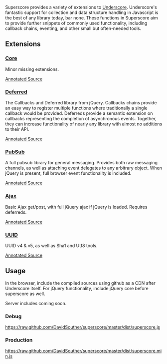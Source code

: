 Superscore provides a variety of extensions to [Underscore](http://underscorejs.org). Underscore's fantastic support for collection and data structure handling in Javascript is the best of any library today, bar none. These functions in Superscore aim to provide further snippets of commonly used functionality, including callback chains, eventing, and other small but often-needed tools.

## Extensions ##

### [Core](https://github.com/DavidSouther/superscore/blob/master/src/core.js) ###
Minor missing extensions.

[Annotated Source](http://davidsouther.github.com/superscore/docs/core.html)

### [Deferred](https://github.com/DavidSouther/superscore/blob/master/src/deferred.js) ###
The Callbacks and Deferred library from jQuery. Callbacks chains provide an easy way to register multiple functions where traditionally a single callback would be provided. Deferreds provide a semantic extension on callbacks representing the completion of asynchronous events. Together, they can increase functionality of nearly any library with almost no additions to their API.

[Annotated Source](http://davidsouther.github.com/superscore/docs/deferred.html)

### [PubSub](https://github.com/DavidSouther/superscore/blob/master/src/pubsub.js) ###
A full pubsub library for general messaging. Provides both raw messaging channels, as well as attaching event delegates to any arbitrary object. When jQuery is present, full browser event functionality is included.

[Annotated Source](http://davidsouther.github.com/superscore/docs/pubsub.html)

### [Ajax](https://github.com/DavidSouther/superscore/blob/master/src/ajax.js) ###
Basic Ajax get/post, with full jQuery ajax if jQuery is loaded. Requires deferreds.

[Annotated Source](http://davidsouther.github.com/superscore/docs/ajax.html)

### [UUID](https://github.com/DavidSouther/superscore/blob/master/src/uuid.js) ###
UUID v4 & v5, as well as Sha1 and Utf8 tools.

[Annotated Source](http://davidsouther.github.com/superscore/docs/uuid.html)

## Usage ##
In the browser, include the compiled sources using github as a CDN after Underscore itself. For jQuery functionality, include jQuery core before superscore as well.

Server includes coming soon.

### Debug ###
https://raw.github.com/DavidSouther/superscore/master/dist/superscore.js

### Production ###
https://raw.github.com/DavidSouther/superscore/master/dist/superscore.min.js